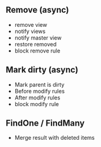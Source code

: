 
## Remove (async)

* remove view
* notify views 
* notify master view
* restore removed 
* block remove rule 


## Mark dirty (async)

* Mark parent is dirty 
* Before modify rules
* After  modify rules
* block modify rule

## FindOne / FindMany

* Merge result with deleted items 
